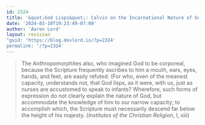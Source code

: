 ```yaml
---
id: 2324
title: '&quot;God Lisps&quot;: Calvin on the Incarnational Nature of God&#8217;s Word'
date: '2024-03-10T19:23:49-07:00'
author: 'Aaron Lord'
layout: revision
"guid: 'https://blog.devlord.io/?p=2324'
permalink: '/?p=2324'
---
```


<blockquote>The Anthropomorphites also, who imagined God to be corporeal, because the Scripture frequently ascribes to him a mouth, ears, eyes, hands, and feet, are easily refuted. (For who, even of the meanest capacity, understands not, that God lisps, as it were, with us, just as nurses are accustomed to speak to infants? Wherefore, such forms of expression do not clearly explain the nature of God, but accommodate the knowledge of him to our narrow capacity; to accomplish which, the Scripture must necessarily descend far below the height of his majesty.  (<i>Institutes of the Christian Religion</i>, I, xiii)</blockquote><div class="blogger-post-footer"></div>